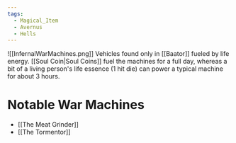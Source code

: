 ```yaml
---
tags:
  - Magical_Item
  - Avernus
  - Hells
---
```

![[InfernalWarMachines.png]]
Vehicles found only in [[Baator]] fueled by life energy. [[Soul Coin|Soul Coins]] fuel the machines for a full day, whereas a bit of a living person's life essence (1 hit die) can power a typical machine for about 3 hours.
# Notable War Machines
- [[The Meat Grinder]]
- [[The Tormentor]]